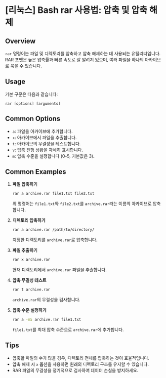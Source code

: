 # [리눅스] Bash rar 사용법: 압축 및 압축 해제

## Overview
`rar` 명령어는 파일 및 디렉토리를 압축하고 압축 해제하는 데 사용되는 유틸리티입니다. RAR 포맷은 높은 압축률과 빠른 속도로 잘 알려져 있으며, 여러 파일을 하나의 아카이브로 묶을 수 있습니다.

## Usage
기본 구문은 다음과 같습니다:
```
rar [options] [arguments]
```

## Common Options
- `a`: 파일을 아카이브에 추가합니다.
- `x`: 아카이브에서 파일을 추출합니다.
- `t`: 아카이브의 무결성을 테스트합니다.
- `v`: 압축 진행 상황을 자세히 표시합니다.
- `m`: 압축 수준을 설정합니다 (0-5, 기본값은 3).

## Common Examples
1. **파일 압축하기**
   ```bash
   rar a archive.rar file1.txt file2.txt
   ```
   위 명령어는 `file1.txt`와 `file2.txt`를 `archive.rar`라는 이름의 아카이브로 압축합니다.

2. **디렉토리 압축하기**
   ```bash
   rar a archive.rar /path/to/directory/
   ```
   지정한 디렉토리를 `archive.rar`로 압축합니다.

3. **파일 추출하기**
   ```bash
   rar x archive.rar
   ```
   현재 디렉토리에서 `archive.rar` 파일을 추출합니다.

4. **압축 무결성 테스트**
   ```bash
   rar t archive.rar
   ```
   `archive.rar`의 무결성을 검사합니다.

5. **압축 수준 설정하기**
   ```bash
   rar a -m5 archive.rar file1.txt
   ```
   `file1.txt`를 최대 압축 수준으로 `archive.rar`에 추가합니다.

## Tips
- 압축할 파일의 수가 많을 경우, 디렉토리 전체를 압축하는 것이 효율적입니다.
- 압축 해제 시 `x` 옵션을 사용하면 원래의 디렉토리 구조를 유지할 수 있습니다.
- RAR 파일의 무결성을 정기적으로 검사하여 데이터 손실을 방지하세요.